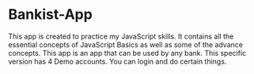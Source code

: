 # Bankist-App
This app is created to practice my JavaScript skills. It contains all the essential concepts of JavaScript Basics as well as some of the advance concepts.
This app is an app that can be used by any bank. 
This specific version has 4 Demo accounts. You can login and do certain things.
